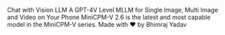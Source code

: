 Chat with Vision LLM
A GPT-4V Level MLLM for Single Image, Multi Image and Video on Your Phone
MiniCPM-V 2.6 is the latest and most capable model in the MiniCPM-V series.
Made with ❤️ by Bhimraj Yadav
